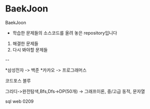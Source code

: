 # BaekJoon
BaekJoon

* 학습한 문제들의 소스코드를 올려 놓은 repository입니다

1. 해결한 문제들
2. 다시 봐야할 문제들


--

*삼성전자 -> 백준
*카카오 -> 프로그래머스



코드포스 블루 


그리디->완전탐색,Bfs,Dfs->DP(50개) -> 그래프이론, 중/고급 동적, 문자열

sql web 0209
